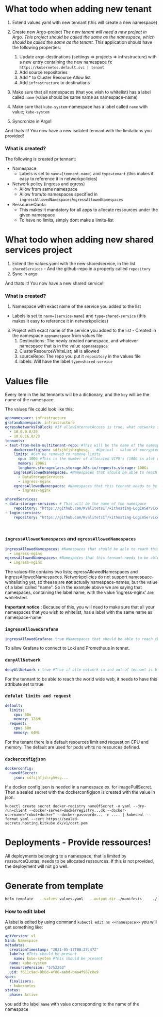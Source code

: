 
# What todo when adding new tenant
1. Extend values.yaml with new tennant (this will create a new namespace)
1. Create new Argo-project
    *The new tenant will need a new project in Argo. This project should be called the same as the namespace, which should be called the same as the tenant.*
    This application should have the following properties:
    1. Update argo-destinations (settings => projects => infrastructure) with a new entry containing the new namespace fx ``https://kubernetes.default.svc | tenant ``
    2. Add source repositories
    3. Add * to Cluster Resource Allow list
    4. Add `infrastructure` to destinations
 
1. Make sure that all namespaces (that you wish to whitelist) has a label called `name` (value should be same name as namespace-name)
1. Make sure that `kube-system`-namespace has a label called `name` with value; `kube-system`
1. Syncronize in Argo!

And thats it! You now have a new isolated tennant with the limitations you provided!


### What is created?
The following is created pr tennant:
- Namespace
  - Labels is set to `navn=[tennant-name]` and `type=tenant` (this makes it easy to reference it in networkpolicies)
- Network policy (ingress and egress)
  - Allow from same namespace
  - Allow from/to namespaces specified in `ingressAllowedNamespaces`/`egressAllowedNamespaces`
- RessourceQuota
  - This makes it mandatory for all apps to allocate ressources under the given namespace
  - To have no limits, simply dont make a limits-list

# What todo when adding new shared services project
1. Extend the values.yaml with the new sharedservice, in the list `sharedServices` - And the github-repo in a property called `repository`
1. Sync in argo

And thats it! You now have a new shared service!
### What is created?
1. Namespace with exact name of the service you added to the list
 - Labels is set to `navn=[service-name]` and `type=shared-service` (this makes it easy to reference it in networkpolicies)
3. Project with exact name of the service you added to the list - Created in the namespace `appnamespace` from values file
    1.  Destinations: The newly created namespace, and whatever namespace that is in the value `appnamespace`
    2.  ClusterResourceWhiteList; all is allowed
    3.  sourceRepo: The repo you put it `repository` in the values file
    4.  labels: Will have the label `type=shared-service`

    

# Values file
Every item in the list tennants will be a dictionary, and the `key` will be the name of the namespace.

The values file could look like this:
```yaml
appnamespace: infrastructure
grafanaNamespace: infrastructure
egressNetworksToBlock: #If allowInternetAccess is true, what networks should we not allow traffic to (this should be the ranges for other pods in other namespaces)
  - 10.0.0.0/20
  - 10.0.16.0/20
tennants: 
- test-from-helm-multitenant-repo: #This will be the name of the namespace
    dockerconfigjson: sdfsjhfjshrghesg... #Optinal - value of encrypted Sealed Secret
    limits: #Can be removed to remove limits
      cpu: 1000 #This is the number of allocated VCPU's (1000 is alot of vcpu's)
      memory: 200Gi
      longhorn.storageclass.storage.k8s.io/requests.storage: 100Gi
    ingressAllowedNamespaces: #Namespaces that should be able to reach this namespace
      - DataStorageServices
      - ingress-nginx
    egressAllowedNamespaces: #Namespaces that this tennant needs to be able to reach
      - ingress-nginx

sharedServices:
- data-storage-services: # This will be the name of the namespace
    repository: "https://github.com/KvalitetsIT/kithosting-LoginServices.git"
- login-services:
    repository: "https://github.com/KvalitetsIT/kithosting-LoginServices.git"
    
    
```
### `ingressAllowedNamespaces` and `egressAllowedNamespaces`
```yml
ingressAllowedNamespaces: #Namespaces that should be able to reach this namespace
  - ingress-nginx
egressAllowedNamespaces: #Namespaces that this tennant needs to be able to reach
  - ingress-nginx
```
The values-file contains two lists; egressAllowedNamespaces and ingressAllowedNamespaces. Networkpolicies do not support namespace-whitelisting yet, so theese are **not** actually namespace-names, but the value of a label called "name". So in the example above we are saying that namespaces, containing the label name, with the value 'ingress-nginx' are whitelisted.

**Important notice** : Because of this, you will need to make sure that all your namespaces that you wish to whitelist, has a label with the same name as namespace-name

### `ingressAllowedGrafana`
```yml
ingressAllowedGrafana: true #Namespaces that should be able to reach this namespace
```

To allow Grafana to connect to Loki and Prometheus in tennet. 

### `denyAllNetwork`
```yml
denyAllNetwork : true #True if alle network in and out of tennant is blocked and between pod in tennant
```
For the tennant to be able to reach the world wide web, it needs to have this attribute set to true

### `defalut limits and request`
```yml
default:
  limits:
    cpu: 50m
    memory: 128Mi
  request:
    cpu: 50m
    memory: 64Mi
```
For the tenant there is a default resources limit and request on CPU and memory. The default are used for pods whits no resources defined.

### `dockerconfigjson`
```yml
dockerconfig:
  nameOfSecret:
    json: sdfsjhfjshrghesg...
```
If a docker config json is needed in a namespace ex. for imagePullSecret. Then a sealed secret with the dockerconfigjson is created with the value in json.

```
kubectl create secret docker-registry nameOfSecret -o yaml --dry-run=client --docker-server=dockerregistry...dk --docker-username="robot+docker" --docker-password=... -n .... | kubeseal --format yaml --cert https://sealed-secrets.hosting.kitkube.dk/v1/cert.pem
```

# Deployments - Provide ressources!
All deployments belonging to a namespace, that is limited by ressourceQuotas, needs to be allocated ressources. If this is not provided, the deployment will not go well.

# Generate from template
```sh
helm template   --values values.yaml   --output-dir ./manifests     ./
```

### How to edit label
A label is edited by using command `kubectl edit ns <<namespace>>` you will get something like:

```yml
apiVersion: v1
kind: Namespace
metadata:
  creationTimestamp: "2021-05-17T08:27:47Z"
  labels: #This should be present
    name: kube-system #This should be present
  name: kube-system
  resourceVersion: "5752263"
  uid: f611c9ad-8b6d-4f86-aabd-baa4f987c0e9
spec:
  finalizers:
  - kubernetes
status:
  phase: Active
```
you add the label `name` with value corresponding to the name of the namespace
